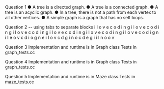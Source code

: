 Question 1
● A tree is a directed graph.
● A tree is a connected graph.
● A tree is an acyclic graph.
● In a tree, there is not a path from each vertex to all other vertices.
● A simple graph is a graph that has no self loops.

Question 2 -- using tabs to separate blocks
i l o v e c o d i n g
i l o v e       c o d i n g
i l     o v e       c o d         i n g
i       l     o         v e       c     o d         i   n g
i       l     o         v        e       c     o        d         i   n         g
i l     o v     e       c o     d i     g n
i l      e o v          c d i o         g n
e i l o v       c d g i n o 
c d e g i i l n o o v

Question 3
Implementation and runtime is in Graph class
Tests in graph_tests.cc

Question 4
Implementation and runtime is in Graph class
Tests in graph_tests.cc

Question 5
Implementation and runtime is in Maze class
Tests in maze_tests.cc
